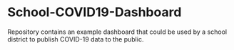 # School-COVID19-Dashboard
Repository contains an example dashboard that could be used by a school district to publish COVID-19 data to the public.
